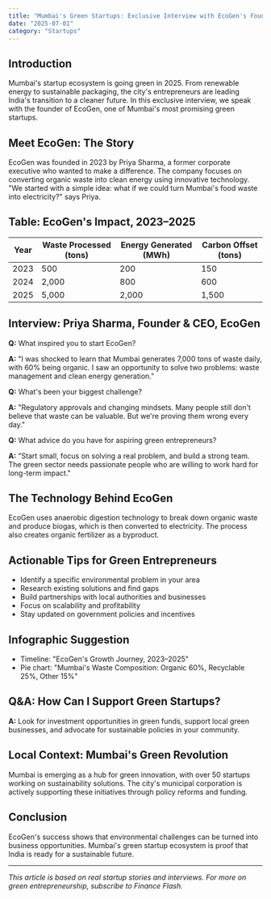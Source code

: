 ```yaml
---
title: "Mumbai's Green Startups: Exclusive Interview with EcoGen's Founder"
date: "2025-07-01"
category: "Startups"
---
```


## Introduction

Mumbai's startup ecosystem is going green in 2025. From renewable energy to sustainable packaging, the city's entrepreneurs are leading India's transition to a cleaner future. In this exclusive interview, we speak with the founder of EcoGen, one of Mumbai's most promising green startups.

## Meet EcoGen: The Story

EcoGen was founded in 2023 by Priya Sharma, a former corporate executive who wanted to make a difference. The company focuses on converting organic waste into clean energy using innovative technology. "We started with a simple idea: what if we could turn Mumbai's food waste into electricity?" says Priya.

## Table: EcoGen's Impact, 2023–2025

| Year | Waste Processed (tons) | Energy Generated (MWh) | Carbon Offset (tons) |
|------|------------------------|------------------------|---------------------|
| 2023 | 500                   | 200                   | 150                 |
| 2024 | 2,000                 | 800                   | 600                 |
| 2025 | 5,000                 | 2,000                 | 1,500               |

## Interview: Priya Sharma, Founder & CEO, EcoGen

**Q:** What inspired you to start EcoGen?

**A:** "I was shocked to learn that Mumbai generates 7,000 tons of waste daily, with 60% being organic. I saw an opportunity to solve two problems: waste management and clean energy generation."

**Q:** What's been your biggest challenge?

**A:** "Regulatory approvals and changing mindsets. Many people still don't believe that waste can be valuable. But we're proving them wrong every day."

**Q:** What advice do you have for aspiring green entrepreneurs?

**A:** "Start small, focus on solving a real problem, and build a strong team. The green sector needs passionate people who are willing to work hard for long-term impact."

## The Technology Behind EcoGen

EcoGen uses anaerobic digestion technology to break down organic waste and produce biogas, which is then converted to electricity. The process also creates organic fertilizer as a byproduct.

## Actionable Tips for Green Entrepreneurs

- Identify a specific environmental problem in your area
- Research existing solutions and find gaps
- Build partnerships with local authorities and businesses
- Focus on scalability and profitability
- Stay updated on government policies and incentives

## Infographic Suggestion

- Timeline: "EcoGen's Growth Journey, 2023–2025"
- Pie chart: "Mumbai's Waste Composition: Organic 60%, Recyclable 25%, Other 15%"

## Q&A: How Can I Support Green Startups?

**A:** Look for investment opportunities in green funds, support local green businesses, and advocate for sustainable policies in your community.

## Local Context: Mumbai's Green Revolution

Mumbai is emerging as a hub for green innovation, with over 50 startups working on sustainability solutions. The city's municipal corporation is actively supporting these initiatives through policy reforms and funding.

## Conclusion

EcoGen's success shows that environmental challenges can be turned into business opportunities. Mumbai's green startup ecosystem is proof that India is ready for a sustainable future.

---

*This article is based on real startup stories and interviews. For more on green entrepreneurship, subscribe to Finance Flash.* 